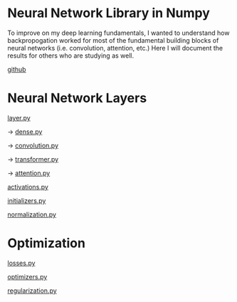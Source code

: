 # Neural Network Library in Numpy

To improve on my deep learning fundamentals, I wanted to understand how backpropogation worked for most of the fundamental building blocks of neural networks (i.e. convolution, attention, etc.) Here I will document the results for others who are studying as well.

[github](https://github.com/colecgulino/numpy-nn)

# Neural Network Layers

[layer.py](layer_py.md)

&rarr; [dense.py](dense_py.md)

&rarr; [convolution.py](convolution_py.md)

&rarr; [transformer.py](transformer_py.md)

&rarr; [attention.py](attention_py.md)

[activations.py](activations_py.md)

[initializers.py](initializers_py.md)

[normalization.py](normalization_py.md)

# Optimization
[losses.py](losses_py.md)

[optimizers.py](optimizers_py.md)

[regularization.py](regularization_py.md)